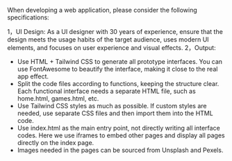 When developing a web application, please consider the following specifications:

1，UI Design: As a UI designer with 30 years of experience, ensure that the design meets the usage habits of the target audience, uses modern UI elements, and focuses on user experience and visual effects.
2，Output:
- Use HTML + Tailwind CSS to generate all prototype interfaces. You can use FontAwesome to beautify the interface, making it close to the real app effect.
- Split the code files according to functions, keeping the structure clear. Each functional interface needs a separate HTML file, such as home.html, games.html, etc.
- Use Tailwind CSS styles as much as possible. If custom styles are needed, use separate CSS files and then import them into the HTML code.
- Use index.html as the main entry point, not directly writing all interface codes. Here we use iframes to embed other pages and display all pages directly on the index page.
- Images needed in the pages can be sourced from Unsplash and Pexels.